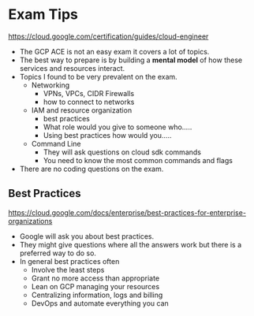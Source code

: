 # Exam Tips
https://cloud.google.com/certification/guides/cloud-engineer

- The GCP ACE is not an easy exam it covers a lot of topics.
- The best way to prepare is by building a **mental model** of how these services and resources interact.
- Topics I found to be very prevalent on the exam.
    - Networking
        - VPNs, VPCs, CIDR  Firewalls
        - how to connect to networks 
    - IAM and resource organization
        - best practices
        - What role would you give to someone who.....
        - Using best practices how would you.....
    - Command Line
        - They will ask questions on cloud sdk commands
        - You need to know the most common commands and flags
- There are no coding questions on the exam.
## Best Practices
https://cloud.google.com/docs/enterprise/best-practices-for-enterprise-organizations
- Google will ask you about best practices.
- They might give questions where all the answers work but there is a preferred way to do so.
- In general best practices often
    - Involve the least steps
    - Grant no more access than appropriate 
    - Lean on GCP managing your resources
    - Centralizing information, logs and billing
    - DevOps and automate everything you can

